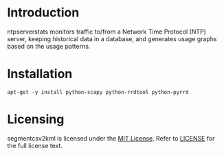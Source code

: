 # Introduction

ntpserverstats monitors traffic to/from a Network Time Protocol (NTP) 
server, keeping historical data in a database, and generates usage
graphs based on the usage patterns. 

# Installation

    apt-get -y install python-scapy python-rrdtool python-pyrrd

# Licensing

segmentcsv2kml is licensed under the 
[MIT License](https://en.wikipedia.org/wiki/MIT_License). Refer to 
[LICENSE](https://github.com/TerryOtt/ntpserverstats/blob/master/LICENSE) 
for the full license text.
